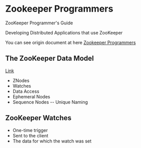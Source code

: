 # Zookeeper Programmers

ZooKeeper Programmer's Guide

Developing Distributed Applications that use ZooKeeper

You can see origin document at here [Zookeeper Programmers](https://zookeeper.apache.org/doc/r3.5.3-beta/zookeeperProgrammers.html)


## The ZooKeeper Data Model

[Link](https://zookeeper.apache.org/doc/r3.5.3-beta/zookeeperProgrammers.html#ch_zkDataModel)

- ZNodes
- Watches
- Data Access
- Ephemeral Nodes
- Sequence Nodes -- Unique Naming


## ZooKeeper Watches

- One-time trigger
- Sent to the client
- The data for which the watch was set


